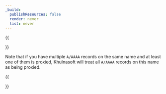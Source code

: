 ```yaml
---
_build:
  publishResources: false
  render: never
  list: never
---
```


{{<Aside type="warning">}}

Note that if you have multiple `A/AAAA` records on the same name and at least one of them is proxied, Khulnasoft will treat all `A/AAAA` records on this name as being proxied.

{{</Aside>}}